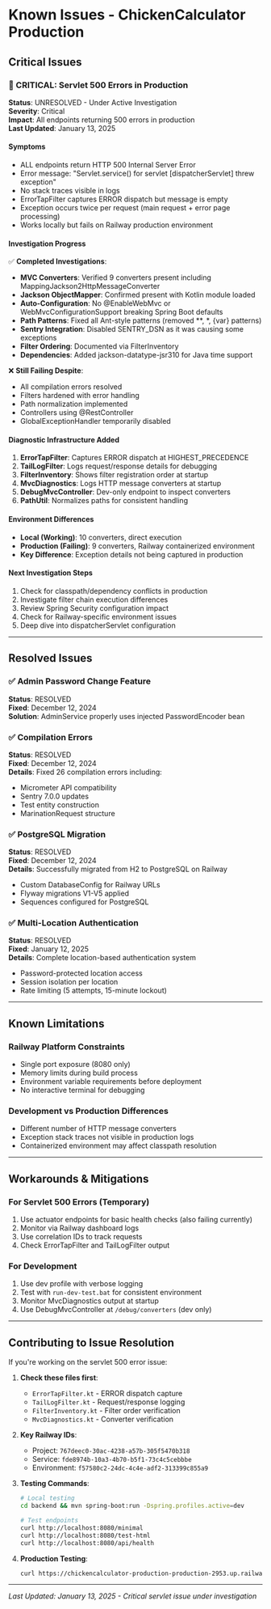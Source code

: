 # Known Issues - ChickenCalculator Production

## Critical Issues

### 🔴 CRITICAL: Servlet 500 Errors in Production
**Status**: UNRESOLVED - Under Active Investigation  
**Severity**: Critical  
**Impact**: All endpoints returning 500 errors in production  
**Last Updated**: January 13, 2025  

#### Symptoms
- ALL endpoints return HTTP 500 Internal Server Error
- Error message: "Servlet.service() for servlet [dispatcherServlet] threw exception"
- No stack traces visible in logs
- ErrorTapFilter captures ERROR dispatch but message is empty
- Exception occurs twice per request (main request + error page processing)
- Works locally but fails on Railway production environment

#### Investigation Progress
✅ **Completed Investigations**:
- **MVC Converters**: Verified 9 converters present including MappingJackson2HttpMessageConverter
- **Jackson ObjectMapper**: Confirmed present with Kotlin module loaded
- **Auto-Configuration**: No @EnableWebMvc or WebMvcConfigurationSupport breaking Spring Boot defaults
- **Path Patterns**: Fixed all Ant-style patterns (removed **, *, {var} patterns)
- **Sentry Integration**: Disabled SENTRY_DSN as it was causing some exceptions
- **Filter Ordering**: Documented via FilterInventory
- **Dependencies**: Added jackson-datatype-jsr310 for Java time support

❌ **Still Failing Despite**:
- All compilation errors resolved
- Filters hardened with error handling
- Path normalization implemented
- Controllers using @RestController
- GlobalExceptionHandler temporarily disabled

#### Diagnostic Infrastructure Added
1. **ErrorTapFilter**: Captures ERROR dispatch at HIGHEST_PRECEDENCE
2. **TailLogFilter**: Logs request/response details for debugging
3. **FilterInventory**: Shows filter registration order at startup
4. **MvcDiagnostics**: Logs HTTP message converters at startup
5. **DebugMvcController**: Dev-only endpoint to inspect converters
6. **PathUtil**: Normalizes paths for consistent handling

#### Environment Differences
- **Local (Working)**: 10 converters, direct execution
- **Production (Failing)**: 9 converters, Railway containerized environment
- **Key Difference**: Exception details not being captured in production

#### Next Investigation Steps
1. Check for classpath/dependency conflicts in production
2. Investigate filter chain execution differences
3. Review Spring Security configuration impact
4. Check for Railway-specific environment issues
5. Deep dive into dispatcherServlet configuration

---

## Resolved Issues

### ✅ Admin Password Change Feature
**Status**: RESOLVED  
**Fixed**: December 12, 2024  
**Solution**: AdminService properly uses injected PasswordEncoder bean

### ✅ Compilation Errors
**Status**: RESOLVED  
**Fixed**: December 12, 2024  
**Details**: Fixed 26 compilation errors including:
- Micrometer API compatibility
- Sentry 7.0.0 updates
- Test entity construction
- MarinationRequest structure

### ✅ PostgreSQL Migration
**Status**: RESOLVED  
**Fixed**: December 12, 2024  
**Details**: Successfully migrated from H2 to PostgreSQL on Railway
- Custom DatabaseConfig for Railway URLs
- Flyway migrations V1-V5 applied
- Sequences configured for PostgreSQL

### ✅ Multi-Location Authentication
**Status**: RESOLVED  
**Fixed**: January 12, 2025  
**Details**: Complete location-based authentication system
- Password-protected location access
- Session isolation per location
- Rate limiting (5 attempts, 15-minute lockout)

---

## Known Limitations

### Railway Platform Constraints
- Single port exposure (8080 only)
- Memory limits during build process
- Environment variable requirements before deployment
- No interactive terminal for debugging

### Development vs Production Differences
- Different number of HTTP message converters
- Exception stack traces not visible in production logs
- Containerized environment may affect classpath resolution

---

## Workarounds & Mitigations

### For Servlet 500 Errors (Temporary)
1. Use actuator endpoints for basic health checks (also failing currently)
2. Monitor via Railway dashboard logs
3. Use correlation IDs to track requests
4. Check ErrorTapFilter and TailLogFilter output

### For Development
1. Use dev profile with verbose logging
2. Test with `run-dev-test.bat` for consistent environment
3. Monitor MvcDiagnostics output at startup
4. Use DebugMvcController at `/debug/converters` (dev only)

---

## Contributing to Issue Resolution

If you're working on the servlet 500 error issue:

1. **Check these files first**:
   - `ErrorTapFilter.kt` - ERROR dispatch capture
   - `TailLogFilter.kt` - Request/response logging
   - `FilterInventory.kt` - Filter order verification
   - `MvcDiagnostics.kt` - Converter verification

2. **Key Railway IDs**:
   - Project: `767deec0-30ac-4238-a57b-305f5470b318`
   - Service: `fde8974b-10a3-4b70-b5f1-73c4c5cebbbe`
   - Environment: `f57580c2-24dc-4c4e-adf2-313399c855a9`

3. **Testing Commands**:
   ```bash
   # Local testing
   cd backend && mvn spring-boot:run -Dspring.profiles.active=dev
   
   # Test endpoints
   curl http://localhost:8080/minimal
   curl http://localhost:8080/test-html
   curl http://localhost:8080/api/health
   ```

4. **Production Testing**:
   ```bash
   curl https://chickencalculator-production-production-2953.up.railway.app/minimal
   ```

---

*Last Updated: January 13, 2025 - Critical servlet issue under investigation*